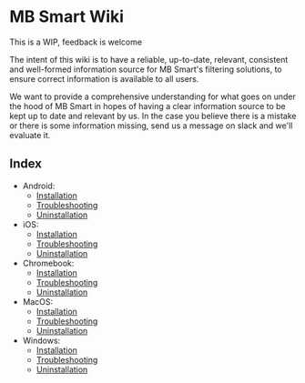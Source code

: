# MB Smart Wiki

This is a WIP, feedback is welcome

The intent of this wiki is to have a reliable, up-to-date, relevant, consistent and well-formed information source for MB Smart's filtering solutions, to ensure correct information is available to all users.

We want to provide a comprehensive understanding for what goes on under the hood of MB Smart in hopes of having a clear information source to be kept up to date and relevant by us. In the case you believe there is a mistake or there is some information missing, send us a message on slack and we'll evaluate it.

## Index
- Android:
    - [Installation](./android/installation.md)
    - [Troubleshooting](./android/troubleshooting.md)
    - [Uninstallation](./android/uninstallation.md)
- iOS:
    - [Installation](./iOS/installation.md)
    - [Troubleshooting](./iOS/troubleshooting.md)
    - [Uninstallation](./iOS/uninstallation.md)
- Chromebook:
    - [Installation](./chromebook/installation.md)
    - [Troubleshooting](./chromebook/troubleshooting.md)
    - [Uninstallation](./chromebook/uninstallation.md)
- MacOS:
    - [Installation](./macOS/installation.md)
    - [Troubleshooting](./macOS/troubleshooting.md)
    - [Uninstallation](./macOS/uninstallation.md)
- Windows:
    - [Installation](./windows/installation.md)
    - [Troubleshooting](./windows/installation.md)
    - [Uninstallation](./windows/uninstallation.md)
